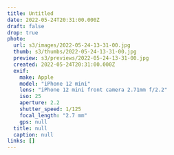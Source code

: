 ```yaml
---
title: Untitled
date: 2022-05-24T20:31:00.000Z
draft: false
drop: true
photo:
  url: s3/images/2022-05-24-13-31-00.jpg
  thumb: s3/thumbs/2022-05-24-13-31-00.jpg
  preview: s3/previews/2022-05-24-13-31-00.jpg
  created: 2022-05-24T20:31:00.000Z
  exif:
    make: Apple
    model: "iPhone 12 mini"
    lens: "iPhone 12 mini front camera 2.71mm f/2.2"
    iso: 25
    aperture: 2.2
    shutter_speed: 1/125
    focal_length: "2.7 mm"
    gps: null
  title: null
  caption: null
links: []
---
```

